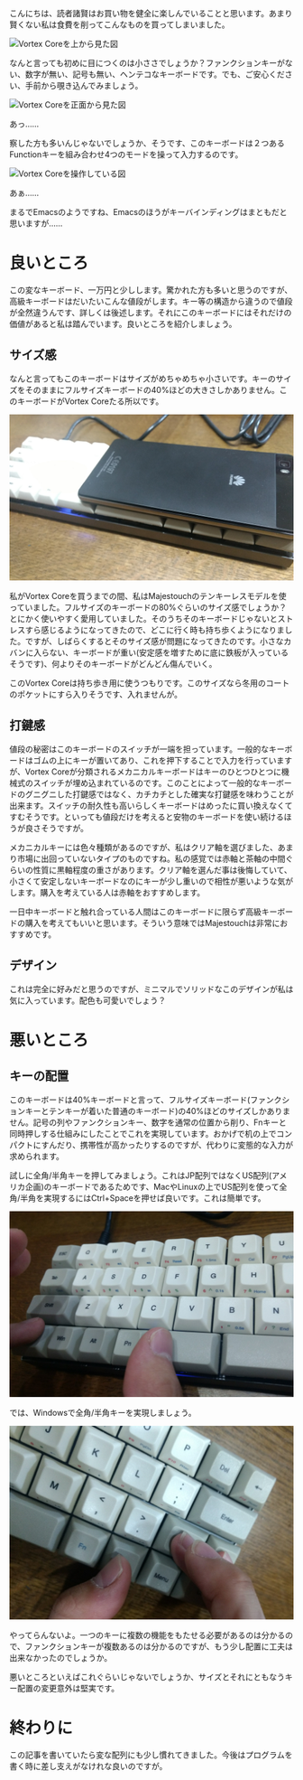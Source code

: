 こんにちは、読者諸賢はお買い物を健全に楽しんでいることと思います。あまり賢くない私は食費を削ってこんなものを買ってしまいました。

![Vortex Coreを上から見た図](/static/images/VortexCore.jpg)

なんと言っても初めに目につくのは小ささでしょうか？ファンクションキーがない、数字が無い、記号も無い、ヘンテコなキーボードです。でも、ご安心ください、手前から覗き込んでみましょう。

![Vortex Coreを正面から見た図](/static/images/VortexCoreFront.jpg)

あっ……

察した方も多いんじゃないでしょうか、そうです、このキーボードは２つあるFunctionキーを組み合わせ4つのモードを操って入力するのです。

![Vortex Coreを操作している図](/static/images/VortexCoreTop.jpg)

あぁ……

まるでEmacsのようですね、Emacsのほうがキーバインディングはまともだと思いますが……

# 良いところ

この変なキーボード、一万円と少しします。驚かれた方も多いと思うのですが、高級キーボードはだいたいこんな値段がします。キー等の構造から違うので値段が全然違うんです、詳しくは後述します。それにこのキーボードにはそれだけの価値があると私は踏んでいます。良いところを紹介しましょう。

## サイズ感

なんと言ってもこのキーボードはサイズがめちゃめちゃ小さいです。キーのサイズをそのままにフルサイズキーボードの40%ほどの大きさしかありません。このキーボードがVortex Coreたる所以です。

![Vortex Coreのサイズ](/static/images/VortexCoreSizeof.jpg)

私がVortex Coreを買うまでの間、私はMajestouchのテンキーレスモデルを使っていました。フルサイズのキーボードの80%ぐらいのサイズ感でしょうか？とにかく使いやすく愛用していました。そのうちそのキーボードじゃないとストレスすら感じるようになってきたので、どこに行く時も持ち歩くようになりました。ですが、しばらくするとそのサイズ感が問題になってきたのです。小さなカバンに入らない、キーボードが重い(安定感を増すために底に鉄板が入っているそうです)、何よりそのキーボードがどんどん傷んでいく。

このVortex Coreは持ち歩き用に使うつもりです。このサイズなら冬用のコートのポケットにすら入りそうです、入れませんが。

## 打鍵感

値段の秘密はこのキーボードのスイッチが一端を担っています。一般的なキーボードはゴムの上にキーが置いてあり、これを押下することで入力を行っていますが、Vortex Coreが分類されるメカニカルキーボードはキーのひとつひとつに機械式のスイッチが埋め込まれているのです。このことによって一般的なキーボードのグニグニした打鍵感ではなく、カチカチとした確実な打鍵感を味わうことが出来ます。スイッチの耐久性も高いらしくキーボードはめったに買い換えなくてすむそうです。といっても値段だけを考えると安物のキーボードを使い続けるほうが良さそうですが。

メカニカルキーには色々種類があるのですが、私はクリア軸を選びました、あまり市場に出回っていないタイプのものですね。私の感覚では赤軸と茶軸の中間ぐらいの性質に黒軸程度の重さがあります。クリア軸を選んだ事は後悔していて、小さくて安定しないキーボードなのにキーが少し重いので相性が悪いような気がします。購入を考えている人は赤軸をおすすめします。

一日中キーボードと触れ合っている人間はこのキーボードに限らず高級キーボードの購入を考えてもいいと思います。そういう意味ではMajestouchは非常におすすめです。

## デザイン

これは完全に好みだと思うのですが、ミニマルでソリッドなこのデザインが私は気に入っています。配色も可愛いでしょう？

# 悪いところ

## キーの配置

このキーボードは40%キーボードと言って、フルサイズキーボード(ファンクションキーとテンキーが着いた普通のキーボード)の40%ほどのサイズしかありません。記号の列やファンクションキー、数字を通常の位置から削り、Fnキーと同時押しする仕組みにしたことでこれを実現しています。おかげで机の上でコンパクトにすんだり、携帯性が高かったりするのですが、代わりに変態的な入力が求められます。

試しに全角/半角キーを押してみましょう。これはJP配列ではなくUS配列(アメリカ企画)のキーボードであるためです、MacやLinuxの上でUS配列を使って全角/半角を実現するにはCtrl+Spaceを押せば良いです。これは簡単です。

![VortexCoreでCtrlとSpaceを入力](/static/images/VortexCoreCtrlSpace.jpg)


では、Windowsで全角/半角キーを実現しましょう。

![VortexCoreで~とAltを入力](/static/images/VortexCoreChildaAlt.jpg)

やってらんないよ。一つのキーに複数の機能をもたせる必要があるのは分かるので、ファンクションキーが複数あるのは分かるのですが、もう少し配置に工夫は出来なかったのでしょうか。

悪いところといえばこれぐらいじゃないでしょうか、サイズとそれにともなうキー配置の変更意外は堅実です。

# 終わりに

この記事を書いていたら変な配列にも少し慣れてきました。今後はプログラムを書く時に差し支えがなけれな良いのですが。

